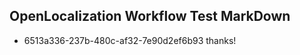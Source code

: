 ## OpenLocalization Workflow Test MarkDown
* 6513a336-237b-480c-af32-7e90d2ef6b93 thanks!

<!--HONumber=Jul16_HO3-->


